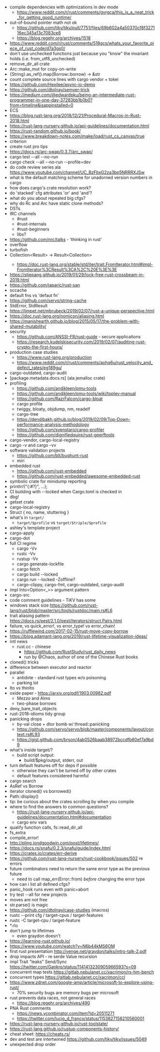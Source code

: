 - compile dependencies with optimizations in dev mode
  - https://www.reddit.com/r/rust/comments/gvrgca/this_is_a_neat_trick_for_getting_good_runtime/
- out-of-bound pointer math not ok
  - https://github.com/tikv/tikv/pull/7751/files/69b602a4a50370cf8f327116ec345a13c7083ce8
  - https://blog.regehr.org/archives/1518
- https://www.reddit.com/r/rust/comments/518gcs/whats_your_favorite_piece_of_rust_code/d7a3gs0/
- don't use unchecked functions just because you "know" the invariant holds (i.e. from_utf8_unchecked)
- remove_dir_all crate
- Arc::make_mut for copy-on-write
- {String}.as_ref().map(Borrow::borrow) -> &str
- count complete source lines with cargo vendor + tokei
- https://github.com/Hexilee/async-io-demo
- https://github.com/dtolnay/semver-trick
- https://medium.com/@edwardpku/being-an-intermediate-rust-programmer-in-one-day-37283bb1b0b0?from=timeline&isappinstalled=0
- ECS
- https://blog.rust-lang.org/2018/12/21/Procedural-Macros-in-Rust-2018.html
- https://rust-lang-nursery.github.io/api-guidelines/documentation.html
- https://rust-random.github.io/book/
- https://www.breakdown-notes.com/make/load/rust_cs_canvas/true
- criterion
- create rust pro tips
- https://docs.rs/arc-swap/0.3.7/arc_swap/
- cargo test --all --no-run
- cargo check --all --no-run --profile=dev
- do code review series ala https://www.youtube.com/channel/UC_BzFbxG2za3bp5NRRRXJSw
- what is the default matching scheme for unadorned version numbers in cargo
- how does cargo's crate resolution work?
- do 'stacked' cfg attributes 'or' and 'and'?
- what do you about repeated big cfgs?
- why do Rc and Arc have static clone methods?
- DSTs
- IRC channels
  - #rust
  - #rust-internals
  - #rust-beginners
  - libs?
- https://github.com/nrc/talks - 'thinking in rust'
- overflow
- turbofish
- Collection<Result<T>> -> Result<Collection<T>>
  - https://doc.rust-lang.org/stable/std/iter/trait.FromIterator.html#impl-FromIterator%3CResult%3CA%2C%20E%3E%3E
- https://stjepang.github.io/2019/01/29/lock-free-rust-crossbeam-in-2019.html
- https://github.com/japaric/rust-san
- sccache
- default fns vs 'defaut fn'
- https://github.com/servo/string-cache
- StdError, StdResult
- https://limpet.net/mbrubeck/2019/02/07/rust-a-unique-perspective.html
- https://doc.rust-lang.org/nomicon/aliasing.html
- https://manishearth.github.io/blog/2015/05/17/the-problem-with-shared-mutability/
- security
  - https://github.com/ANSSI-FR/rust-guide - secure applications
  - https://research.kudelskisecurity.com/2019/02/07/auditing-rust-crypto-the-first-hours/
- production case studies
  - https://www.rust-lang.org/production
  - https://www.reddit.com/r/rust/comments/aohq6u/rust_velocity_and_defect_rates/eg189gu/
- cargo-outdated, cargo-audit
- [package.metadata.docs.rs] (ala jemalloc crate)
- profiling
  - https://github.com/andikleen/pmu-tools
  - https://github.com/andikleen/pmu-tools/wiki/toplev-manual
  - https://github.com/RazrFalcon/cargo-bloat
  - cargo profile
  - twiggy, bloaty, objdump, nm, readelf
  - cargo-tree
  - https://dendibakh.github.io/blog/2019/02/09/Top-Down-performance-analysis-methodology
  - https://github.com/svenstaro/cargo-profiler
  - https://github.com/dignifiedquire/rust-gperftools
- cargo-vendor, cargo-local-registry
- cargo -v and cargo -vv
- software validation projects
  - https://github.com/blt/bughunt-rust
  - miri
- embedded rust
  - https://github.com/rust-embedded
  - https://github.com/rust-embedded/awesome-embedded-rust
- symbolic crate for minidump reporting
- println!("{:#?}", ...);
- CI building with --locked when Cargo.toml is checked in
- dbg!
- getset crate
- cargo-local-registry
- Struct { no, name, stuttering }
- what's in `target/`
  - `target/$profile` vs `target/$triple/$profile`
- ashley's template project
- cargo-apply
- cargo-dot
- full CI regime
  - cargo -Vv
  - rustc -Vv
  - rustup -Vv
  - cargo generate-lockfile
  - cargo fetch
  - cargo build --locked
  - cargo run --locked -Zoffline?
  - cargo-clippy, cargo-fmt, cargo-outdated, cargo-audit
- impl Into<Option<_>> argument pattern
- cargo-src
- code comment guidelines - TiKV has some
- windows stack size https://github.com/rust-lang/rust/blob/master/src/tools/rustdoc/main.rs#L6
- trait aliasing pattern https://docs.rs/pest/2.1.0/pest/iterators/struct.Pairs.html
- failure, vs quick_error!, vs error_type! vs error_chain!
- https://rufflewind.com/2017-02-15/rust-move-copy-borrow
- https://blog.adamant-lang.org/2019/rust-lifetime-visualization-ideas/
- intl news
  - rust.cc - chinese
    - https://github.com/RustStudy/rust_daily_news
    - run by @Chaos, author of one of the Chinese Rust books
- cloned() tricks
- difference between executor and reactor
- parallel
  - antidote - standard rust types w/o poisoning
  - parking lot
- lto vs thinlto
- oxide paper - https://arxiv.org/pdf/1903.00982.pdf
  - Mezzo and Alms
  - two-phase borrows
- deny_bare_trait_objects
- rust-2018-idioms tidy group
- panicking drops
  - by-val close + dtor bomb w/ thread::panicking
  - https://github.com/servo/servo/blob/master/components/layout/context.rs#L93
  - https://gist.github.com/brson/4ab0526baab38972bccdfb60ef7a9bd9
- what's inside target/?
  - build script output:
    - build/$pkg/output, stderr, out
- turn default features off for deps if possible
  - otherwise they can't be turned off by other crates
  - default features considered harmful
- cargo search
- AsRef vs Borrow
- iterator cloned() vs borrowed()
- Path::display()
- tip: be curious about the crates scrolling by when you compile
- where to find the answers to common questions?
  - https://rust-lang-nursery.github.io/api-guidelines/documentation.html#documentation
  - cargo env vars
- qualify function calls, fs::read_dir_all
- fs_extra
- compile_error!
- http://pling.jondgoodwin.com/post/lifetimes/
- https://docs.rs/snafu/0.2.3/snafu/guide/index.html
- https://crates.io/crates/err-derive
- https://github.com/rust-lang-nursery/rust-cookbook/issues/502 re errors
- future combinators need to return the same error type as the previous future
  - need to call map_err(Error::from) _before_ changing the error type
- how can i list all defined cfgs?
- panic_hook runs even with panic=abort
- try test --all for new projects
- moves are not free
- str.parse() is magic
- https://github.com/dtolnay/case-studies (macros)
- rustc --print cfg / target-cpus / target-features
- rustc -C target-cpu / target-feature
- *.rlo
- don't jump to lifetimes
  - even graydon doesn't
- https://learning-rust.github.io/
- https://www.youtube.com/watch?v=N6b44kMS6OM
- first rust presentation http://venge.net/graydon/talks/intro-talk-2.pdf
- drop impacts API - re serde Value recursion
- impl Trait "leaks" Send/Sync https://twitter.com/Gankro/status/1141413230905966593?s=09
- concurrent map tests https://gitlab.nebulanet.cc/xacrimon/rs-hm-bench
- concurrent types https://gitlab.nebulanet.cc/xacrimon/ccl
- https://www.zdnet.com/google-amp/article/microsoft-to-explore-using-rust/
  - 70% security bugs are memory bugs per microsoft
- rust prevents data races, not general races
  - https://blog.regehr.org/archives/490
- PNA Rust comments
  - https://news.ycombinator.com/item?id=20511271
  - https://twitter.com/lucio_d_franco/status/1153827158210560001
- https://rust-lang-nursery.github.io/rust-toolstate/
- https://rust-lang.github.io/rustup-components-history/
- cheat sheet: https://cheats.rs/
- dev and test are intertwined https://github.com/tikv/tikv/issues/5049
- unexpected drop order
